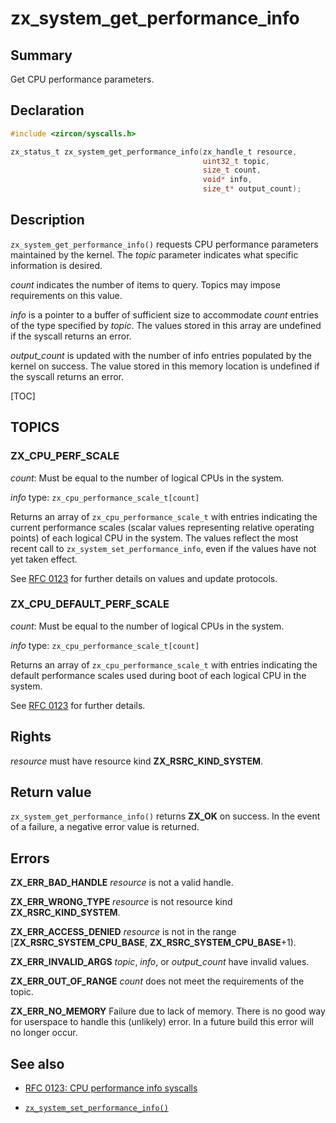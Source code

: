 <!-- Generated by zircon/scripts/update-docs-from-fidl, do not edit! -->
# zx_system_get_performance_info

## Summary

Get CPU performance parameters.

## Declaration

```c
#include <zircon/syscalls.h>

zx_status_t zx_system_get_performance_info(zx_handle_t resource,
                                           uint32_t topic,
                                           size_t count,
                                           void* info,
                                           size_t* output_count);
```

## Description

`zx_system_get_performance_info()` requests CPU performance parameters maintained by the kernel. The
*topic* parameter indicates what specific information is desired.

*count* indicates the number of items to query. Topics may impose requirements on this value.

*info* is a pointer to a buffer of sufficient size to accommodate *count* entries of the type
specified by *topic*. The values stored in this array are undefined if the syscall returns an error.

*output_count* is updated with the number of info entries populated by the kernel on success. The
value stored in this memory location is undefined if the syscall returns an error.

[TOC]

## TOPICS

### ZX_CPU_PERF_SCALE

*count*: Must be equal to the number of logical CPUs in the system.

*info* type: `zx_cpu_performance_scale_t[count]`

Returns an array of `zx_cpu_performance_scale_t` with entries indicating the current performance
scales (scalar values representing relative operating points) of each logical CPU in the system. The
values reflect the most recent call to `zx_system_set_performance_info`, even if the values have not
yet taken effect.

See [RFC 0123](/docs/contribute/governance/rfcs/0123_cpu_performance_info.md)
for further details on values and update protocols.

### ZX_CPU_DEFAULT_PERF_SCALE

*count*: Must be equal to the number of logical CPUs in the system.

*info* type: `zx_cpu_performance_scale_t[count]`

Returns an array of `zx_cpu_performance_scale_t` with entries indicating the default performance
scales used during boot of each logical CPU in the system.

See [RFC 0123](/docs/contribute/governance/rfcs/0123_cpu_performance_info.md)
for further details.

## Rights

*resource* must have resource kind **ZX_RSRC_KIND_SYSTEM**.

## Return value

`zx_system_get_performance_info()` returns **ZX_OK** on success. In the event of a failure, a
negative error value is returned.

## Errors

**ZX_ERR_BAD_HANDLE** *resource* is not a valid handle.

**ZX_ERR_WRONG_TYPE** *resource* is not resource kind **ZX_RSRC_KIND_SYSTEM**.

**ZX_ERR_ACCESS_DENIED** *resource* is not in the range [**ZX_RSRC_SYSTEM_CPU_BASE**, **ZX_RSRC_SYSTEM_CPU_BASE**+1).

**ZX_ERR_INVALID_ARGS** *topic*, *info*, or *output_count* have invalid values.

**ZX_ERR_OUT_OF_RANGE** *count* does not meet the requirements of the topic.

**ZX_ERR_NO_MEMORY** Failure due to lack of memory. There is no good way for userspace to handle this (unlikely) error. In a future build this error will no longer occur.

## See also

- [RFC 0123: CPU performance info syscalls](/docs/contribute/governance/rfcs/0123_cpu_performance_info.md)

 - [`zx_system_set_performance_info()`]

[`zx_system_set_performance_info()`]: system_set_performance_info.md

